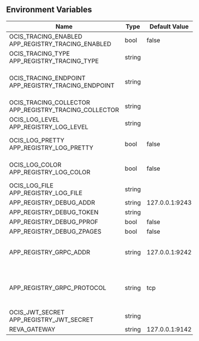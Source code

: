 ## Environment Variables

| Name | Type | Default Value | Description |
|------|------|---------------|-------------|
| OCIS_TRACING_ENABLED<br/>APP_REGISTRY_TRACING_ENABLED | bool | false | Activates tracing.|
| OCIS_TRACING_TYPE<br/>APP_REGISTRY_TRACING_TYPE | string |  | |
| OCIS_TRACING_ENDPOINT<br/>APP_REGISTRY_TRACING_ENDPOINT | string |  | The endpoint to the tracing collector.|
| OCIS_TRACING_COLLECTOR<br/>APP_REGISTRY_TRACING_COLLECTOR | string |  | |
| OCIS_LOG_LEVEL<br/>APP_REGISTRY_LOG_LEVEL | string |  | The log level.|
| OCIS_LOG_PRETTY<br/>APP_REGISTRY_LOG_PRETTY | bool | false | Activates pretty log output.|
| OCIS_LOG_COLOR<br/>APP_REGISTRY_LOG_COLOR | bool | false | Activates colorized log output.|
| OCIS_LOG_FILE<br/>APP_REGISTRY_LOG_FILE | string |  | The target log file.|
| APP_REGISTRY_DEBUG_ADDR | string | 127.0.0.1:9243 | |
| APP_REGISTRY_DEBUG_TOKEN | string |  | |
| APP_REGISTRY_DEBUG_PPROF | bool | false | |
| APP_REGISTRY_DEBUG_ZPAGES | bool | false | |
| APP_REGISTRY_GRPC_ADDR | string | 127.0.0.1:9242 | The address of the grpc service.|
| APP_REGISTRY_GRPC_PROTOCOL | string | tcp | The transport protocol of the grpc service.|
| OCIS_JWT_SECRET<br/>APP_REGISTRY_JWT_SECRET | string |  | |
| REVA_GATEWAY | string | 127.0.0.1:9142 | |